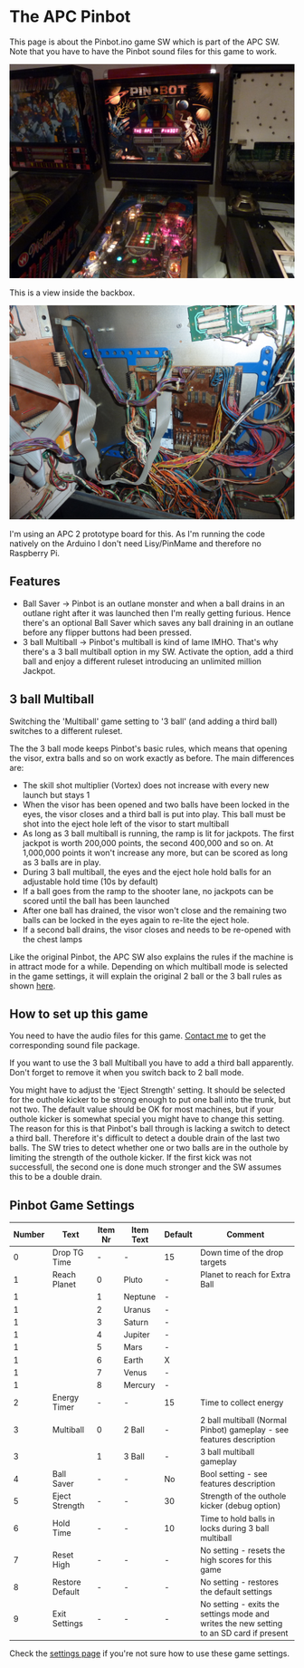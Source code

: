 # The APC Pinbot

This page is about the Pinbot.ino game SW which is part of the APC SW. Note that you have to have the Pinbot sound files for this game to work.  

![APC Pinbot](https://github.com/AmokSolderer/APC/blob/master/DOC/PICS/Pinbot.JPG)

This is a view inside the backbox.

![APC open PB](https://github.com/AmokSolderer/APC/blob/master/DOC/PICS/APC_Pinbot.JPG)

I'm using an APC 2 prototype board for this. As I'm running the code natively on the Arduino I don't need Lisy/PinMame and therefore no Raspberry Pi.

## Features

* Ball Saver -> Pinbot is an outlane monster and when a ball drains in an outlane right after it was launched then I'm really getting furious. Hence there's an optional Ball Saver which saves any ball draining in an outlane before any flipper buttons had been pressed.
* 3 ball Multiball -> Pinbot's multiball is kind of lame IMHO. That's why there's a 3 ball multiball option in my SW. Activate the option, add a third ball and enjoy a different ruleset introducing an unlimited million Jackpot.

## 3 ball Multiball

Switching the 'Multiball' game setting to '3 ball' (and adding a third ball) switches to a different ruleset.

The the 3 ball mode keeps Pinbot's basic rules, which means that opening the visor, extra balls and so on work exactly as before. The  main differences are:

* The skill shot multiplier (Vortex) does not increase with every new launch but stays 1
* When the visor has been opened and two balls have been locked in the eyes, the visor closes and a third ball is put into play. This ball must be shot into the eject hole left of the visor to start multiball
* As long as 3 ball multiball is running, the ramp is lit for jackpots. The first jackpot is worth 200,000 points, the second 400,000 and so on. At 1,000,000 points it won't increase any more, but can be scored as long as 3 balls are in play.
* During 3 ball multiball, the eyes and the eject hole hold balls for an adjustable hold time (10s by default)
* If a ball goes from the ramp to the shooter lane, no jackpots can be scored until the ball has been launched
* After one ball has drained, the visor won't close and the remaining two balls can be locked in the eyes again to re-lite the eject hole.
* If a second ball drains, the visor closes and needs to be re-opened with the chest lamps

Like the original Pinbot, the APC SW also explains the rules if the machine is in attract mode for a while. Depending on which multiball mode is selected in the game settings, it will explain the original 2 ball or the 3 ball rules as shown [here](https://youtu.be/IGrUnbhkijU).

## How to set up this game

You need to have the audio files for this game. [Contact me](https://github.com/AmokSolderer/APC/tree/master#feedback) to get the corresponding sound file package.

If you want to use the 3 ball Multiball you have to add a third ball apparently. Don't forget to remove it when you switch back to 2 ball mode.

You might have to adjust the 'Eject Strength' setting. It should be selected for the outhole kicker to be strong enough to put one ball into the trunk, but not two. The default value should be OK for most machines, but if your outhole kicker is somewhat special you might have to change this setting.  
The reason for this is that Pinbot's ball through is lacking a switch to detect a third ball. Therefore it's difficult to detect a double drain of the last two balls. The SW tries to detect whether one or two balls are in the outhole by limiting the strength of the outhole kicker. If the first kick was not successfull, the second one is done much stronger and the SW assumes this to be a double drain.

## Pinbot Game Settings

| Number | Text  | Item Nr | Item Text | Default | Comment |
|--|--|--|--|--|--|
| 0 | Drop TG Time | - | - | 15 | Down time of the drop targets |
| 1 | Reach Planet | 0 | Pluto | - | Planet to reach for Extra Ball |
| 1 | | 1 | Neptune | - |  |
| 1 | | 2 | Uranus | - |  |
| 1 | | 3 | Saturn | - |  |
| 1 | | 4 | Jupiter | - |  |
| 1 | | 5 | Mars | - |  |
| 1 | | 6 | Earth | X |  |
| 1 | | 7 | Venus | - |  |
| 1 | | 8 | Mercury | - |  |
| 2 | Energy Timer | - | - | 15 | Time to collect energy |
| 3 | Multiball | 0 | 2 Ball | - | 2 ball multiball (Normal Pinbot) gameplay - see features description|
| 3 | | 1 | 3 Ball | - | 3 ball multiball gameplay |
| 4 | Ball Saver | - | - | No | Bool setting - see features description |
| 5 | Eject Strength | - | - | 30 | Strength of the outhole kicker (debug option)|
| 6 | Hold Time | - | - | 10 | Time to hold balls in locks during 3 ball multiball |
| 7 | Reset High | - | - | - | No setting - resets the high scores for this game |
| 8 | Restore Default | - | - | - | No setting - restores the default settings |
| 9 | Exit Settings | - | - | - | No setting - exits the settings mode and writes the new setting to an SD card if present |

Check the [settings page](https://github.com/AmokSolderer/APC/blob/master/DOC/Settings.md#using-the-settings-menu) if you're not sure how to use these game settings.

